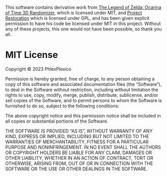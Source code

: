 This software contains derivative work from [The Legend of Zelda: Ocarina of Time 3D Randomizer](https://github.com/gamestabled/OoT3D_Randomizer), which is licensed under MIT, and [Project Restoration](https://github.com/leoetlino/project-restoration) which is licensed under GPL, and has been given explicit permission to have his code be licensed under MIT in this project. Without any of these projects, this one would not have been possible, so thank you all.

# MIT License

Copyright © 2023 PhlexPlexico

Permission is hereby granted, free of charge, to any person obtaining a copy of this software and associated documentation files (the “Software”), to deal in the Software without restriction, including without limitation the rights to use, copy, modify, merge, publish, distribute, sublicense, and/or sell copies of the Software, and to permit persons to whom the Software is furnished to do so, subject to the following conditions:

The above copyright notice and this permission notice shall be included in all copies or substantial portions of the Software.

THE SOFTWARE IS PROVIDED “AS IS”, WITHOUT WARRANTY OF ANY KIND, EXPRESS OR IMPLIED, INCLUDING BUT NOT LIMITED TO THE WARRANTIES OF MERCHANTABILITY, FITNESS FOR A PARTICULAR PURPOSE AND NONINFRINGEMENT. IN NO EVENT SHALL THE AUTHORS OR COPYRIGHT HOLDERS BE LIABLE FOR ANY CLAIM, DAMAGES OR OTHER LIABILITY, WHETHER IN AN ACTION OF CONTRACT, TORT OR OTHERWISE, ARISING FROM, OUT OF OR IN CONNECTION WITH THE SOFTWARE OR THE USE OR OTHER DEALINGS IN THE SOFTWARE.